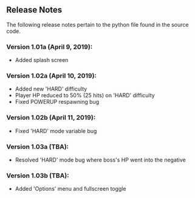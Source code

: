 ## Release Notes
The following release notes pertain to the python file found in the source code.

### Version 1.01a (April 9, 2019):
- Added splash screen

### Version 1.02a (April 10, 2019):
- Added new 'HARD' difficulty
- Player HP reduced to 50% (25 hits) on 'HARD' difficulty
- Fixed POWERUP respawning bug

### Version 1.02b (April 11, 2019):
- Fixed 'HARD' mode variable bug

### Version 1.03a (TBA):
- Resolved 'HARD' mode bug where boss's HP went into the negative

### Version 1.03b (TBA):
- Added 'Options' menu and fullscreen toggle
